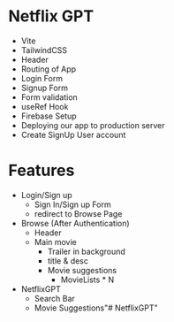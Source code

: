 # Netflix GPT

 - Vite 
 - TailwindCSS
 - Header
 - Routing of App
 - Login Form
 - Signup Form
 - Form validation
 - useRef Hook
 - Firebase Setup
 - Deploying our app to production server
 - Create SignUp User account 


# Features
- Login/Sign up
   - Sign In/Sign up Form
   - redirect to Browse Page
- Browse (After Authentication)
   - Header
   - Main movie
     - Trailer in background
     - title & desc
     - Movie suggestions
       - MovieLists * N
- NetflixGPT
   - Search Bar
   - Movie Suggestions"# NetflixGPT" 
